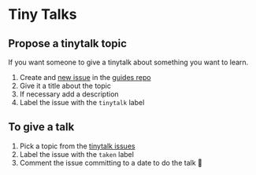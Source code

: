 Tiny Talks
========


Propose a tinytalk topic
------------------------
If you want someone to give a tinytalk about something you want to learn.

1. Create and [new issue] in the [guides repo]
1. Give it a title about the topic
1. If necessary add a description
1. Label the issue with the `tinytalk` label

To give a talk
--------------

1. Pick a topic from the [tinytalk issues]
1. Label the issue with the `taken` label
1. Comment the issue committing to a date to do the talk :calendar:


[new issue]: https://github.com/platanus/guides/issues/new
[guides repo]: https://github.com/platanus/guides
[tinytalk issues]: https://github.com/platanus/guides/issues?labels=tinytalk&page=1&state=open
